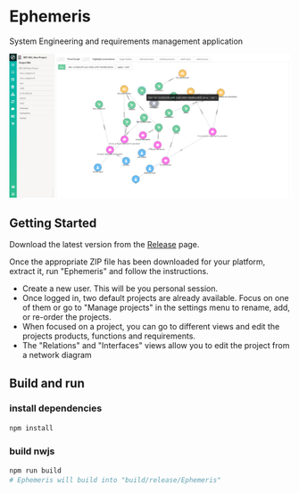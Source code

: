 # Ephemeris

System Engineering and requirements management application

![Screenshot](./images/screenshot.png)

## Getting Started

Download the latest version from the [Release](https://github.com/shuart/ephemeris/releases) page.

Once the appropriate ZIP file has been downloaded for your platform, extract it, run "Ephemeris" and follow the instructions.

- Create a new user. This will be you personal session.
- Once logged in, two default projects are already available. Focus on one of them or go to "Manage projects" in the settings menu to rename, add, or re-order the projects.
- When focused on a project, you can go to different views and edit the projects products, functions and requirements.
- The "Relations" and "Interfaces" views allow you to edit the project from a network diagram

## Build and run

### install dependencies
```sh
npm install
```

### build nwjs
```sh
npm run build
# Ephemeris will build into "build/release/Ephemeris"
```
